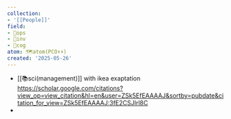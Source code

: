```yaml
---
collection:
- '[[People]]'
field:
- 🐙ops
- 🐢inv
- 👾cog
atom: 🗺️atom(PCO⬆️⬇️)
created: '2025-05-26'
---
```


- [[📚sci(management)]] with ikea exaptation https://scholar.google.com/citations?view_op=view_citation&hl=en&user=ZSk5EfEAAAAJ&sortby=pubdate&citation_for_view=ZSk5EfEAAAAJ:3fE2CSJIrl8C
- 